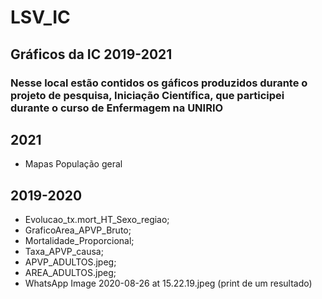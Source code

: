 # **LSV_IC**

## Gráficos da IC 2019-2021   <p>
### Nesse local estão contidos os gáficos produzidos durante o projeto de pesquisa, Iniciação Científica, que participei durante o curso de Enfermagem na UNIRIO

## 2021  
 - Mapas População geral

## 2019-2020  
- Evolucao_tx.mort_HT_Sexo_regiao; 
- GraficoArea_APVP_Bruto;
- Mortalidade_Proporcional;
- Taxa_APVP_causa;
- APVP_ADULTOS.jpeg;
- AREA_ADULTOS.jpeg;
- WhatsApp Image 2020-08-26 at 15.22.19.jpeg (print de um resultado)

